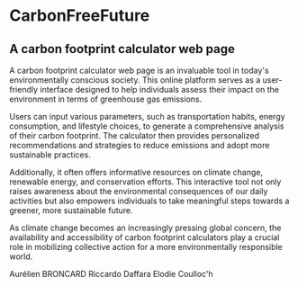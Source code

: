 # CarbonFreeFuture
## A carbon footprint calculator web page

A carbon footprint calculator web page is an invaluable tool in today's environmentally conscious society. This online platform serves as a user-friendly interface designed to help individuals assess their impact on the environment in terms of greenhouse gas emissions.

Users can input various parameters, such as transportation habits, energy consumption, and lifestyle choices, to generate a comprehensive analysis of their carbon footprint. The calculator then provides personalized recommendations and strategies to reduce emissions and adopt more sustainable practices. 

Additionally, it often offers informative resources on climate change, renewable energy, and conservation efforts. This interactive tool not only raises awareness about the environmental consequences of our daily activities but also empowers individuals to take meaningful steps towards a greener, more sustainable future. 

As climate change becomes an increasingly pressing global concern, the availability and accessibility of carbon footprint calculators play a crucial role in mobilizing collective action for a more environmentally responsible world.

Aurélien BRONCARD Riccardo Daffara Elodie Coulloc'h